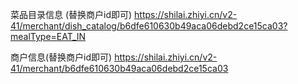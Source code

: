 <!--
 * @Author: your name
 * @Date: 2021-04-09 11:50:09
 * @LastEditTime: 2021-08-30 14:46:13
 * @LastEditors: sunj
 * @Description: In User Settings Edit
 * @FilePath: /newCreawling/时来/README.md
-->




菜品目录信息 (替换商户id即可)
https://shilai.zhiyi.cn/v2-41/merchant/dish_catalog/b6dfe610630b49aca06debd2ce15ca03?mealType=EAT_IN

商户信息(替换商户id即可)
https://shilai.zhiyi.cn/v2-41/merchant/b6dfe610630b49aca06debd2ce15ca03
